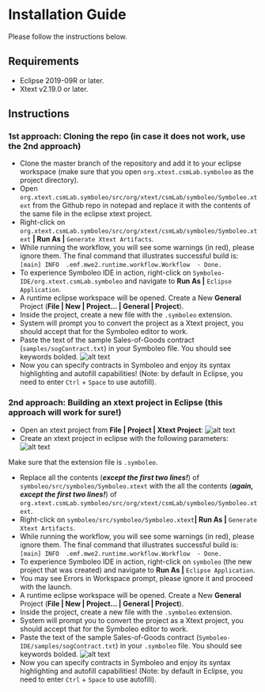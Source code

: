 # Installation Guide
Please follow the instructions below.

## Requirements
- Eclipse 2019-09R or later.
- Xtext v2.19.0 or later.


## Instructions
### 1st approach: Cloning the repo (in case it does not work, use the 2nd approach)
- Clone the master branch of the repository and add it to your eclipse workspace (make sure that you open `org.xtext.csmLab.symboleo` as the project directory).
- Open `org.xtext.csmLab.symboleo/src/org/xtext/csmLab/symboleo/Symboleo.xtext` from the Github repo in notepad and replace it with the contents of the same file in the eclipse xtext project.
- Right-click on `org.xtext.csmLab.symboleo/src/org/xtext/csmLab/symboleo/Symboleo.xtext` **| Run As |** `Generate Xtext Artifacts`.
- While running the workflow, you will see some warnings (in red), please ignore them. The final command that illustrates successful build is: `[main] INFO  .emf.mwe2.runtime.workflow.Workflow  - Done.`
- To experience Symboleo IDE in action, right-click on `Symboleo-IDE/org.xtext.csmLab.symboleo` and navigate to **Run As |** `Eclipse Application`.
- A runtime eclipse workspace will be opened. Create a New **General** Project (**File | New | Project… | General | Project**).
- Inside the project, create a new file with the `.symboleo` extension.
- System will prompt you to convert the project as a Xtext project, you should accept that for the Symboleo editor to work.
- Paste the text of the sample Sales-of-Goods contract (`samples/sogContract.txt`) in your Symboleo file. You should see keywords bolded.
![alt text](https://github.com/Smart-Contract-Modelling-uOttawa/Symboleo-IDE/blob/master/samples/sogOutput.png "Sales-of-Goods contract specified in Symboleo text editor")
- Now you can specify contracts in Symboleo and enjoy its syntax highlighting and autofill capabilities! (Note: by default in Eclipse, you need to enter `Ctrl` + `Space` to use autofill).
### 2nd approach: Building an xtext project in Eclipse (this approach will work for sure!)
- Open an xtext project from **File | Project | Xtext Project**:
![alt text](https://github.com/Smart-Contract-Modelling-uOttawa/Symboleo-IDE/blob/master/images/xtext-wizard.png "how to create a new xtext project")
- Create an xtext project in eclipse with the following parameters:
![alt text](https://github.com/Smart-Contract-Modelling-uOttawa/Symboleo-IDE/blob/master/images/xtext-setup.png "Symboleo xtext project parameters")

Make sure that the extension file is `.symboleo`.
- Replace all the contents (**_except the first two lines!_**) of `symboleo/src/symboleo/Symboleo.xtext` with the all the contents (**_again, except the first two lines!_**) of `org.xtext.csmLab.symboleo/src/org/xtext/csmLab/symboleo/Symboleo.xtext`.
- Right-click on `symboleo/src/symboleo/Symboleo.xtext`**| Run As |** `Generate Xtext Artifacts`.
- While running the workflow, you will see some warnings (in red), please ignore them. The final command that illustrates successful build is: `[main] INFO  .emf.mwe2.runtime.workflow.Workflow  - Done.`
- To experience Symboleo IDE in action, right-click on `symboleo` (the new project that was created) and navigate to **Run As |** `Eclipse Application`.
- You may see Errors in Workspace prompt, please ignore it and proceed with the launch.
- A runtime eclipse workspace will be opened. Create a New **General** Project (**File | New | Project… | General | Project**).
- Inside the project, create a new file with the `.symboleo` extension.
- System will prompt you to convert the project as a Xtext project, you should accept that for the Symboleo editor to work.
- Paste the text of the sample Sales-of-Goods contract (`Symboleo-IDE/samples/sogContract.txt`) in your `.symboleo` file. You should see keywords bolded.
![alt text](https://github.com/Smart-Contract-Modelling-uOttawa/Symboleo-IDE/blob/master/samples/sogOutput.png "Sales-of-Goods contract specified in Symboleo text editor")
- Now you can specify contracts in Symboleo and enjoy its syntax highlighting and autofill capabilities! (Note: by default in Eclipse, you need to enter `Ctrl` + `Space` to use autofill).
